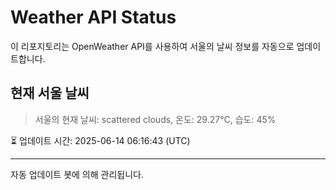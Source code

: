 
# Weather API Status

이 리포지토리는 OpenWeather API를 사용하여 서울의 날씨 정보를 자동으로 업데이트합니다.

## 현재 서울 날씨
> 서울의 현재 날씨: scattered clouds, 온도: 29.27°C, 습도: 45%

⏳ 업데이트 시간: 2025-06-14 06:16:43 (UTC)

---
자동 업데이트 봇에 의해 관리됩니다.
